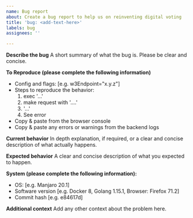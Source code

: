 ```yaml
---
name: Bug report
about: Create a bug report to help us on reinventing digital voting
title: 'bug: <add-text-here>'
labels: bug
assignees: ''

---
```


**Describe the bug**
A short summary of what the bug is. Please be clear and concise.

**To Reproduce (please complete the following information)**
- Config and flags: [e.g. w3Endpoint="x.y.z"]
- Steps to reproduce the behavior:
    1. exec '...'
    2. make request with '....'
    3. '...'
    4. See error
- Copy & paste from the browser console
- Copy & paste any errors or warnings from the backend logs

**Current behavior**
In depth explanation, if required, or a clear and concise description of what actually happens.

**Expected behavior**
A clear and concise description of what you expected to happen.

**System (please complete the following information):**
 - OS: [e.g. Manjaro 20.1]
 - Software version [e.g. Docker 8, Golang 1.15.1, Browser: Firefox 71.2]
 - Commit hash [e.g. e84617d]

**Additional context**
Add any other context about the problem here.
